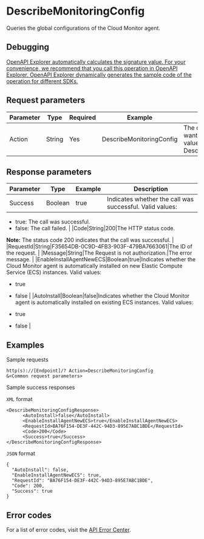 # DescribeMonitoringConfig

Queries the global configurations of the Cloud Monitor agent.

## Debugging

[OpenAPI Explorer automatically calculates the signature value. For your convenience, we recommend that you call this operation in OpenAPI Explorer. OpenAPI Explorer dynamically generates the sample code of the operation for different SDKs.](https://api.aliyun.com/#product=Cms&api=DescribeMonitoringConfig&type=RPC&version=2019-01-01)

## Request parameters

|Parameter|Type|Required|Example|Description|
|---------|----|--------|-------|-----------|
|Action|String|Yes|DescribeMonitoringConfig|The operation that you want to perform. Set the value to DescribeMonitoringConfig. |

## Response parameters

|Parameter|Type|Example|Description|
|---------|----|-------|-----------|
|Success|Boolean|true|Indicates whether the call was successful. Valid values:

 -   true: The call was successful.
-   false: The call failed. |
|Code|String|200|The HTTP status code.

 **Note:** The status code 200 indicates that the call was successful. |
|RequestId|String|F35654DB-0C9D-4FB3-903F-479BA7663061|The ID of the request. |
|Message|String|The Request is not authorization.|The error message. |
|EnableInstallAgentNewECS|Boolean|true|Indicates whether the Cloud Monitor agent is automatically installed on new Elastic Compute Service \(ECS\) instances. Valid values:

 -   true
-   false |
|AutoInstall|Boolean|false|Indicates whether the Cloud Monitor agent is automatically installed on existing ECS instances. Valid values:

 -   true
-   false |

## Examples

Sample requests

```
http(s)://[Endpoint]/? Action=DescribeMonitoringConfig
&<Common request parameters>
```

Sample success responses

`XML` format

```
<DescribeMonitoringConfigResponse>
	  <AutoInstall>false</AutoInstall>
	  <EnableInstallAgentNewECS>true</EnableInstallAgentNewECS>
	  <RequestId>BA76F154-DE3F-442C-94D3-895E7ABC1BDE</RequestId>
	  <Code>200</Code>
	  <Success>true</Success>
</DescribeMonitoringConfigResponse>
```

`JSON` format

```
{
  "AutoInstall": false,
  "EnableInstallAgentNewECS": true,
  "RequestId": "BA76F154-DE3F-442C-94D3-895E7ABC1BDE",
  "Code": 200,
  "Success": true
}
```

## Error codes

For a list of error codes, visit the [API Error Center](https://error-center.alibabacloud.com/status/product/Cms).

